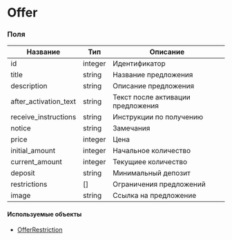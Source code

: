 # Offer

### Поля

Название    |   Тип                        | Описание         
------------|------------------------------|------------------
id          | integer                      |Идентификатор     
title 		| string 					   |Название предложения
description | string					   |Описание предложения
after_activation_text | string	  		   |Текст после активации предложения 
receive_instructions | string			   |Инструкции по получению
notice 		| string		               |Замечания
price 		| integer 						| Цена      			
initial_amount 	| integer 					| Начальное количество
current_amount 	| integer 					| Текущиее количество
deposit 		| string  					| Минимальный депозит
restrictions | [<OfferRestriction>]  			| Ограничения предложений
image | string								| Ссылка на предложение

#### Используемые объекты

* [OfferRestriction](./OfferRestriction.md)
